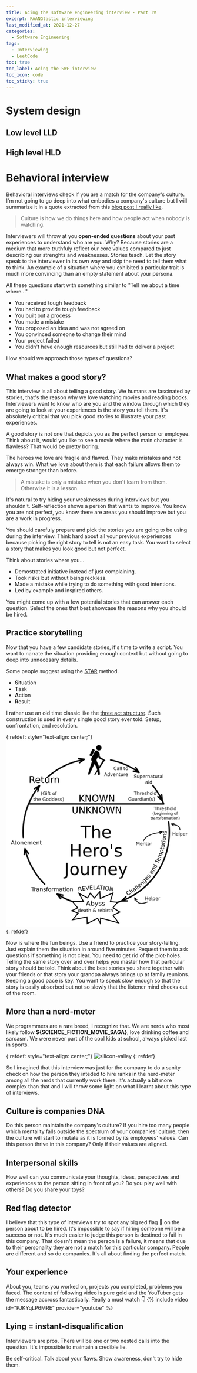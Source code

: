 ```yaml
---
title: Acing the software engineering interview - Part IV
excerpt: FAANGtastic interviewing
last_modified_at: 2021-12-27
categories:
  - Software Engineering
tags:
  - Interviewing
  - LeetCode
toc: true
toc_label: Acing the SWE interview
toc_icon: code
toc_sticky: true
---
```



# System design

## Low level LLD

## High level HLD

# Behavioral interview

Behavioral interviews check if you are a match for the company's culture. I'm not going to go deep
into what embodies a company's culture but I will summarize it in a quote extracted from this [blog post I really like](https://camillaboyer.medium.com/why-cultures-fail-3151e72d3ca8).

> Culture is how we do things here and how people act when nobody is watching.

Interviewers will throw at you **open-ended questions** about your past experiences to understand who are you. 
Why? Because stories are a medium that more truthfuly reflect our core values compared to just describing our strenghts and weaknesses.
Stories teach. Let the story speak to the interviewer in its own way and skip the need to tell them what to think.
An example of a situation where you exhibited a particular trait is much more convincing than an empty statement about your persona.

All these questions start with something similar to  "Tell me about a time where..."

- You received tough feedback
- You had to provide tough feedback
- You built out a process
- You made a mistake
- You proposed an idea and was not agreed on
- You convinced someone to change their mind
- Your project failed
- You didn't have enough resources but still had to deliver a project

How should we approach those types of questions?

## What makes a good story?
This interview is all about telling a good story. We humans are fascinated by stories, that's the reason why we love watching movies and reading books.
Interviewers want to know who are you and the window through which they are going to look at your experiences is the story you tell them.
It's absolutely critical that you pick good stories to illustrate your past experiences.

A good story is not one that depicts you as the perfect person or employee. Think about it, would you like
to see a movie where the main character is flawless? That would be pretty boring.

The heroes we love are fragile and flawed. They make mistakes and not always win. What we love about them is 
that each failure allows them to emerge stronger than before.

> A mistake is only a mistake when you don't learn from them. Otherwise it is a lesson.

It's natural to try hiding your weaknesses during interviews but you shouldn't. Self-reflection
shows a person that wants to improve. You know you are not perfect, you know there are areas you should improve but you are a work in progress.

You should carefuly prepare and pick the stories you are going to be using during the interview. Think hard about all
your previous experiences because picking the right story to tell is not an easy task. You want to select a story
that makes you look good but not perfect.

Think about stories where you...

- Demostrated initiative instead of just complaining.
- Took risks but without being reckless.
- Made a mistake while trying to do something with good intentions.
- Led by example and inspired others.

You might come up with a few potential stories that can answer each question. Select the ones that 
best showcase the reasons why you should be hired.

## Practice storytelling

Now that you have a few candidate stories, it's time to write a script. You want to narrate the situation providing
enough context but without going to deep into unnecesary details. 

Some people suggest using the [STAR](https://www.themuse.com/advice/star-interview-method) method.

- **S**ituation
- **T**ask
- **A**ction
- **R**esult

I rather use an old time classic like the [three act structure](https://en.wikipedia.org/wiki/Three-act_structure).
Such construction is used in every single good story ever told. Setup, confrontation, and resolution.

{:refdef: style="text-align: center;"}
![heroes journey](/assets/images/acing-the-software-engineering-interview/heroes-journey.png)
{: refdef}

Now is where the fun beings. Use a friend to practice your story-telling. Just explain them the situation in around five minutes.
Request them to ask questions if something is not clear. You need to get rid of the plot-holes.
Telling the same story over and over helps you master how that particular story should be told. 
Think about the best stories you share together with your friends or that story your grandpa always brings up at family reunions.
Keeping a good pace is key. You want to speak slow enough so that the story is easily absorbed but not so slowly that the listener mind checks out of the room.


## More than a nerd-meter

We programmers are a rare breed, I recognize that. We are nerds who most likely follow **${SCIENCE_FICTION_MOVIE_SAGA}**, love drinking coffee and sarcasm.
We were never part of the cool kids at school, always picked last in sports.

{:refdef: style="text-align: center;"}
![silicon-valley](/assets/images/acing-the-software-engineering-interview/silicon-valley.png)
{: refdef}

So I imagined that this interview was just for the company to do a sanity check on how the person they inteded to hire
ranks in the nerd-meter among all the nerds that currently work there. It's actually a bit more complex than that and I will throw some light on
what I learnt about this type of interviews.

## Culture is companies DNA



Do this person maintain the company's culture? If you hire too many people which mentality falls outside the spectrum 
of your companies' culture, then the culture will start to mutate as it is formed by its employees' values.
Can this person thrive in this company? Only if their values are aligned.

## Interpersonal skills

How well can you communicate your thoughts, ideas, perspectives and experiences to the person sitting in front of you? 
Do you play well with others? Do you share your toys?

## Red flag detector

I believe that this type of interviews try to spot any big red flag 🚩 on the person about to be hired. It's impossible 
to say if hiring someone will be a success or not. It's much easier to judge this person is destined to fail in this company.
That doesn't mean the person is a failure, it means that due to their personality they are not a match for this particular company.
People are different and so do companies. It's all about finding the perfect match.


## Your experience
About you, teams you worked on, projects you completed, problems you faced.
The content of following video is pure gold and the YouTuber gets the message accross fantastically.
Really a must watch 👇
{% include video id="PJKYqLP6MRE" provider="youtube" %}


## Lying = instant-disqualification

Interviewers are pros. There will be one or two nested calls into the question. It's impossible to maintain a credible lie.

Be self-critical. Talk about your flaws. Show awareness, don't try to hide them.